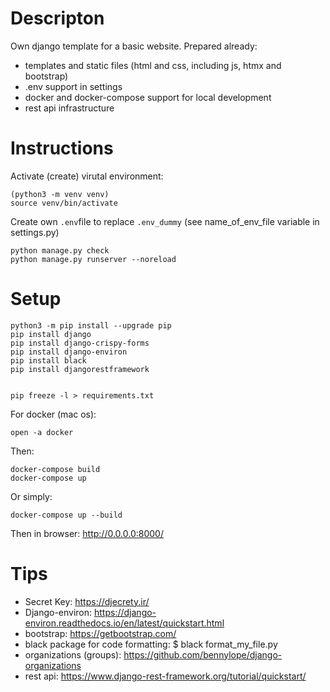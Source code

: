 
# Descripton

Own django template for a basic website. Prepared already:
- templates and static files (html and css, including js, htmx and bootstrap)
- .env support in settings 
- docker and docker-compose support for local development 
- rest api infrastructure

# Instructions

Activate (create) virutal environment:
```
(python3 -m venv venv)
source venv/bin/activate
```
Create own `.env`file to replace `.env_dummy` (see name_of_env_file variable in settings.py)

```
python manage.py check
python manage.py runserver --noreload 
```

# Setup 

```
python3 -m pip install --upgrade pip
pip install django
pip install django-crispy-forms
pip install django-environ
pip install black
pip install djangorestframework


pip freeze -l > requirements.txt 
```

For docker (mac os):
```
open -a docker
```

Then:
```
docker-compose build
docker-compose up
```
Or simply:
```
docker-compose up --build
```
Then in browser: http://0.0.0.0:8000/

# Tips 
- Secret Key: https://djecrety.ir/
- Django-environ: https://django-environ.readthedocs.io/en/latest/quickstart.html
- bootstrap: https://getbootstrap.com/
- black package for code formatting: $ black format_my_file.py 
- organizations (groups): https://github.com/bennylope/django-organizations
- rest api: https://www.django-rest-framework.org/tutorial/quickstart/